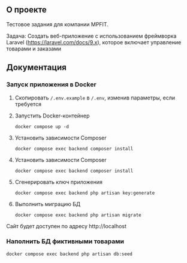 ## О проекте
Тестовое задания для компании MPFIT. 

Задача: Создать веб-приложение с использованием фреймворка Laravel (https://laravel.com/docs/9.x), которое включает
управление товарами и заказами

## Документация

### Запуск приложения в Docker
1. Скопировать `/.env.example` в `/.env`, изменив параметры, если требуется

2. Запустить Docker-контейнер
    ```shell
    docker compose up -d
    ```

3. Установить зависимости Composer
    ```shell
   docker compose exec backend composer install
   ```
   
4. Установить зависимости Composer
    ```shell
   docker compose exec backend composer install
   ```
5. Сгенерировать ключ приложения

   ```shell
   docker compose exec backend php artisan key:generate
   ```
6. Выполнить миграцию БД 
    ```shell
   docker compose exec backend php artisan migrate
   ```


Сайт будет доступен по адресу http://localhost

### Наполнить БД фиктивными товарами
```shell
docker compose exec backend php artisan db:seed
```
